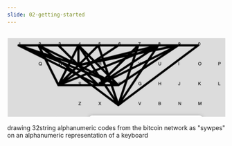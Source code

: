 ```yaml
---
slide: 02-getting-started
---
```


## 

![Alt text](/assets/img/keyboard1.png "a title")

drawing 32string alphanumeric codes from the bitcoin network as "sywpes" on an alphanumeric representation of a keyboard  
